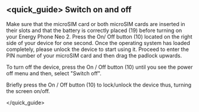 ## <quick_guide> Switch on and off

Make sure that the microSIM card or both microSIM cards are inserted in their slots and that the battery is correctly placed (19) before turning on your Energy Phone Neo 2. Press the On/ Off button (10) located on the right side of your device for one second. Once the operating system has loaded completely, please unlock the device to start using it. Proceed to enter the PIN number of your microSIM card and then drag the padlock upwards.


To turn off the device, press the On / Off button (10) until you see the power off menu and then, select "Switch off".

Briefly press the On / Off button (10) to lock/unlock the device thus, turning the screen on/off.



</quick_guide>
